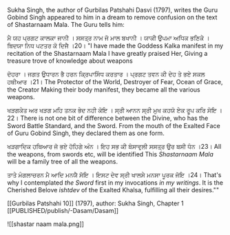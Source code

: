 Sukha Singh, the author of Gurbilas Patshahi Dasvi (1797), writes the Guru Gobind Singh appeared to him in a dream to remove confusion on the text of Shastarnaam Mala. The Guru tells him:

ਮੈ ਯਹ ਪ੍ਰਗਟ ਕਾਲਕਾ ਜਾਨੀ । ਸਸਤ੍ਰ ਨਾਮ ਜੋ ਮਾਲ ਬਖਾਨੀ । 
ਯਾਕੀ ਉਪਮਾ ਅਧਿਕ ਭਣਿਕੇ । ਬਿਦਯਾ ਨਿਧ ਪਟਤਰ ਕੋ ਦਿਜੈ ।20।
"I have made the Goddess Kalka manifest in my recitation of the Shastarnaam Mala 
I have greatly praised Her, 
Giving a treasure trove of knowledge about weapons 

ਦੋਹਰਾ । 
ਜਗਤ ਉਧਾਰਨ ਭੈ ਹਰਨ ਕ੍ਰਿਪਾਸਿੰਧ ਕਰਤਾਰ । 
ਪ੍ਰਗਟ ਤਵਨ ਕੀ ਦੇਹ ਤੇ ਭਏ ਸਕਲ ਹਥੀਆਰ ।21।
The Protector of the World, Destroyer of Fear, Ocean of Grace, the Creator
Making their body manifest, they became all the various weapons. 

ਖੜਗਕੇਤ ਅਰ ਖੜਗ ਮਹਿ ਤਨਕ ਭੇਦ ਨਹੀ ਕੋਇ ।
ਸ੍ਰੀ ਆਨਨ ਸ੍ਰੀ ਮੁਖ ਕਹਯੋ ਏਕ ਰੁੂਪ ਕਰਿ ਸੋਇ ।22।
There is not one bit of difference between the Divine, who has the Sword Battle Standard, and the Sword. 
From the mouth of the Exalted Face of Guru Gobind Singh, they declared them as one form. 

ਖੜਗਾਦਿਕ ਹਥਿਆਰ ਜੋ ਭਏ ਹੋਹਿਗੇ ਅੰਨ ।
ਇਹ ਸਭ ਕੀ ਬੰਸਾਵੁਲੀ ਸਸਤ੍ਰ ਉਰ ਬਸੀ ਧੰਨ ।23।
All the weapons, from swords etc, will be identified 
This *Shastarnaam Mala* will be a family tree of all the weapons. 

ਤਾਤੇ ਮੰਗਲਾਚਰਨ ਮੈ ਆਦਿ ਮਨਯੈ ਸੋਇ ।
ਇਸਟ ਦੇਵ ਸ੍ਰੀ ਖਾਲਸੇ ਮਨਸਾ ਪੂਰਕ ਜੋਇ ।24।
That's why I contemplated *the Sword* first in my invocations *in my writings*. 
It is the Cherished Belove *ishtdev* of the Exalted Khalsa, fulfilling all their desires.""

[[Gurbilas Patshahi 10]] (1797), author: Sukha Singh, Chapter 1 
[[PUBLISHED/publish/-Dasam/Dasam]]

![[shastar naam mala.png]]
